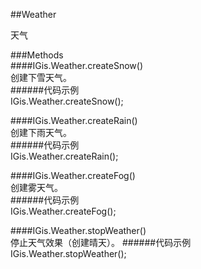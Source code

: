 ##Weather
  
天气
  
###Methods  
####IGis.Weather.createSnow()  
创建下雪天气。    
######代码示例  
    IGis.Weather.createSnow();
  
####IGis.Weather.createRain()  
创建下雨天气。  
######代码示例  
    IGis.Weather.createRain();
  
  
####IGis.Weather.createFog()  
创建雾天气。    
######代码示例  
    IGis.Weather.createFog();
  
  
####IGis.Weather.stopWeather()  
停止天气效果（创建晴天）。 
######代码示例  
    IGis.Weather.stopWeather();
  